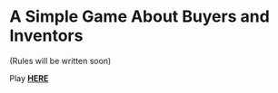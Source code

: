 # A Simple Game About Buyers and Inventors

(Rules will be written soon)

Play **[HERE](https://kay-who-codes.github.io/Invention-Cards)**
